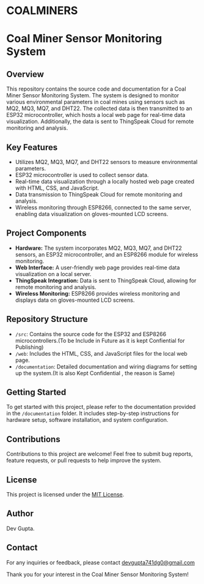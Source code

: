# COALMINERS
# Coal Miner Sensor Monitoring System

## Overview
This repository contains the source code and documentation for a Coal Miner Sensor Monitoring System. The system is designed to monitor various environmental parameters in coal mines using sensors such as MQ2, MQ3, MQ7, and DHT22. The collected data is then transmitted to an ESP32 microcontroller, which hosts a local web page for real-time data visualization. Additionally, the data is sent to ThingSpeak Cloud for remote monitoring and analysis. 

## Key Features
- Utilizes MQ2, MQ3, MQ7, and DHT22 sensors to measure environmental parameters.
- ESP32 microcontroller is used to collect sensor data.
- Real-time data visualization through a locally hosted web page created with HTML, CSS, and JavaScript.
- Data transmission to ThingSpeak Cloud for remote monitoring and analysis.
- Wireless monitoring through ESP8266, connected to the same server, enabling data visualization on gloves-mounted LCD screens.

## Project Components
- **Hardware:** The system incorporates MQ2, MQ3, MQ7, and DHT22 sensors, an ESP32 microcontroller, and an ESP8266 module for wireless monitoring.
- **Web Interface:** A user-friendly web page provides real-time data visualization on a local server.
- **ThingSpeak Integration:** Data is sent to ThingSpeak Cloud, allowing for remote monitoring and analysis.
- **Wireless Monitoring:** ESP8266 provides wireless monitoring and displays data on gloves-mounted LCD screens.

## Repository Structure
- `/src`: Contains the source code for the ESP32 and ESP8266 microcontrollers.(To be Include in Future as it is kept Confiential for Publishing)
- `/web`: Includes the HTML, CSS, and JavaScript files for the local web page.
- `/documentation`: Detailed documentation and wiring diagrams for setting up the system.(It is also Kept Confidential ,  the reason is Same)

## Getting Started
To get started with this project, please refer to the documentation provided in the `/documentation` folder. It includes step-by-step instructions for hardware setup, software installation, and system configuration.

## Contributions
Contributions to this project are welcome! Feel free to submit bug reports, feature requests, or pull requests to help improve the system.

## License
This project is licensed under the [MIT License](LICENSE).

## Author
Dev Gupta.

## Contact
For any inquiries or feedback, please contact devgupta741dg0@gmail.com

Thank you for your interest in the Coal Miner Sensor Monitoring System!
